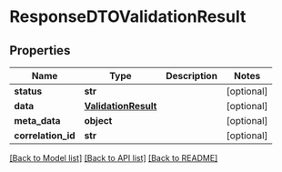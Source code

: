 # ResponseDTOValidationResult

## Properties
Name | Type | Description | Notes
------------ | ------------- | ------------- | -------------
**status** | **str** |  | [optional] 
**data** | [**ValidationResult**](ValidationResult.md) |  | [optional] 
**meta_data** | **object** |  | [optional] 
**correlation_id** | **str** |  | [optional] 

[[Back to Model list]](../README.md#documentation-for-models) [[Back to API list]](../README.md#documentation-for-api-endpoints) [[Back to README]](../README.md)

